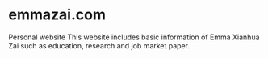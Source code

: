 # emmazai.com
Personal website 
This website includes basic information of Emma Xianhua Zai such as education, research and job market paper.
